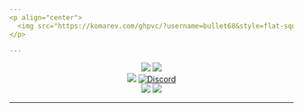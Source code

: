 ```yaml
---
<p align="center">
  <img src="https://komarev.com/ghpvc/?username=bullet68&style=flat-square&color=blue" alt="">
</p>

---
```


<p align="center">
  <img src="https://img.shields.io/badge/Visual_Studio_Code-0078D4?style=for-the-badge&logo=visual%20studio%20code&logoColor=white">
  <img src="https://img.shields.io/badge/Windows-0078D6?style=for-the-badge&logo=windows&logoColor=white">
  <br>
  <img src="https://img.shields.io/badge/Python-14354C?style=for-the-badge&logo=python&logoColor=white">
  <a href="https://discord.com/users/988196894897471508"><img src="https://img.shields.io/badge/Discord-7289DA?style=for-the-badge&logo=discord&logoColor=white" alt="Discord"></a>
  <br>
  <img src="https://img.shields.io/badge/monero-FF6600?style=for-the-badge&logo=monero&logoColor=white">
  <img src="https://img.shields.io/badge/Litecoin-A6A9AA?style=for-the-badge&logo=Litecoin&logoColor=white">
</p>

---

<p align="center">
  <img src="http://ForTheBadge.com/images/badges/built-with-love.svg" alt="">
</p>
